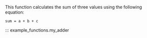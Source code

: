 This function calculates the sum of three values using the following equation:

    sum = a + b + c

::: example_functions.my_adder